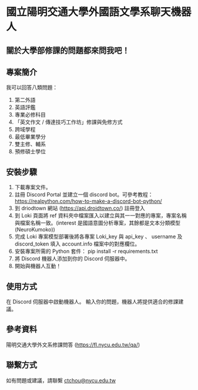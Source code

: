 國立陽明交通大學外國語文學系聊天機器人
===
關於大學部修課的問題都來問我吧！
---
專案簡介
---
我可以回答八類問題：
1. 第二外語
2. 英語評鑑
3. 專業必修科目
4. 「英文作文 / 傳達技巧工作坊」修課與免修方式
5. 跨域學程
6. 最低畢業學分
7. 雙主修、輔系
8. 預修碩士學位

安裝步驟
---
1. 下載專案文件。
2. 註冊 Discord Portal 並建立一個 discord bot。可參考教程：https://realpython.com/how-to-make-a-discord-bot-python/
3. 到 driodtown 網站 (https://api.droidtown.co/) 註冊登入
4. 到 Loki 頁面將 ref 資料夾中檔案匯入以建立與其一一對應的專案，專案名稱與檔案名稱一致。(interest 是國語意圖分析專案，其餘都是文本分類模型(NeuroKumoko))
5. 完成 Loki 專案模型部署後將各專案 Loki_key 與 api_key 、 username 及 discord_token 填入 account.info 檔案中的對應欄位。
6. 安裝專案所需的 Python 套件：
pip install -r requirements.txt
7. 將 Discord 機器人添加到你的 Discord 伺服器中。
8. 開始與機器人互動！

使用方式
---
在 Discord 伺服器中啟動機器人。
輸入你的問題，機器人將提供適合的修課建議。

參考資料
---
陽明交通大學外文系修課問答 (https://fl.nycu.edu.tw/qa/)

聯繫方式
---
如有問題或建議，請聯繫 ctchou@nycu.edu.tw




